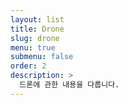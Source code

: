 ```yaml
---
layout: list
title: Drone
slug: drone
menu: true
submenu: false
order: 2
description: >
  드론에 관한 내용을 다룹니다.
---
```

